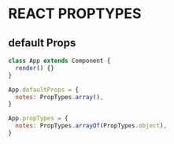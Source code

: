 # REACT PROPTYPES

## default Props

```jsx
class App extends Component {
  render() {}
}

App.defaultProps = {
  notes: PropTypes.array(),
}

App.propTypes = {
  notes: PropTypes.arrayOf(PropTypes.object),
}
```
